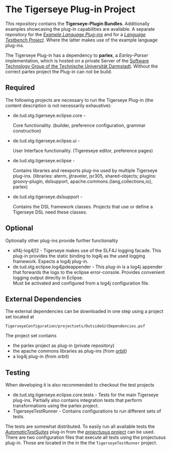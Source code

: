# The Tigerseye Plug-in Project

This repository contains the **Tigerseye-Plugin Bundles**.
Additionally examples showcasing the plug-in capabilities are available.
A separate repository for the [*Example Language Plug-ins*][examples] and for a
[*Language Testbench Project*][langtestbench]. Where the latter makes use of the
example language plug-ins. 

The Tigerseye Plug-in has a dependency to **parlex**, a *Earley-Parser* 
implementation, which is hosted on a private Server of the
[Software Technology Group of the Technische Universität Darmstadt](http://www.stg.tu-darmstadt.de).
Without the correct parlex project the Plug-in can not be build.

## Required

The following projects are necessary to run the Tigerseye Plug-in (the content description is not necessarily exhaustive):

  * de.tud.stg.tigerseye.eclipse.core -
  
    Core functionality. (builder, preference configuration, grammar construction)
  * de.tud.stg.tigerseye.eclipse.ui -
   
    User Interface functionality. (Tigereseye editor, preference pages)
  * de.tud.stg.tigerseye.eclipse -
   
    Contains libraries and reexports plug-ins used by multiple Tigerseye plug-ins.
    (libraries: aterm, jjtraveler, jsr305, shared-objects;
    plugins: groovy-plugin, dslsupport, apache.commons.{lang,collections,io}, parlex)
  * de.tud.stg.tigerseye.dslsupport -
  
    Contains the DSL framework classes. Projects that use or define a Tigerseye DSL need these classes.  
   
## Optional
  
Optionally other plug-ins provide further functionality
  
  * slf4j-log4j12 -
  Tigerseye makes use of the SLF4J logging facade.
  This plug-in provides the static binding to log4j
  as the used logging framework. Expects a log4j plug-in.
  * de.tud.stg.eclipse.log4jpdeappender - 
  This plug-in is a log4j appender that forwards the logs to the eclipse error-console.
  Provides convenient logging output directly in Eclipse.  
  Must be activated and configured from a log4j configuration file.
                                                        
## External Dependencies

The external dependencies can be downloaded in one step using a project set located at

    TigerseyeConfiguration/projectsets/OutsideGitDependencies.psf
    
The project set contains

* the parlex project as plug-in (private repository)
* the apache commons libraries as plug-ins (from [orbit][orbit])
* a log4j plug-in (from orbit)

## Testing

When developing it is also recommended to checkout the test projects

  * de.tud.stg.tigerseye.eclipse.core.tests - 
  Tests for the main Tigerseye plug-ins. Partially also contains integration tests that perform transformations using the parlex project.
  * TigerseyeTestRunner - 
  Contains configurations to run different sets of tests.

The tests are somewhat distributed. To easily run all available tests the [*AutomaticTestSuites*][autotests] plug-in
from the [*projectusus* project][projectusus] can be used.
There are two configuration files that execute all tests using the projectusus plug-in.
Those are located in the in the the `TigerseyeTestRunner` project.



[examples]: https://github.com/stg-tud/tigerseyeplugin-examples
[langtestbench]: https://github.com/stg-tud/tigerseyeplugin-examples-languagetestbench
[autotests]: http://code.google.com/p/projectusus/wiki/AutomaticTestSuites
[projectusus]: http://code.google.com/p/projectusus/
[orbit]: http://www.eclipse.org/orbit/
